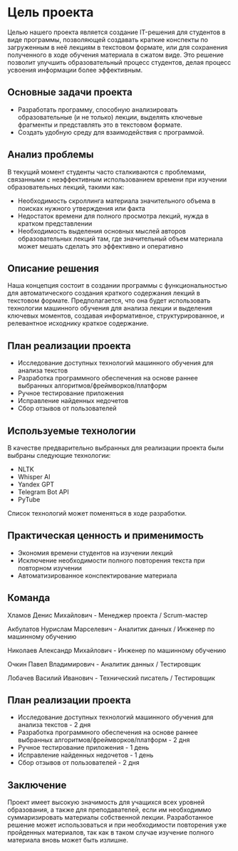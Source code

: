 # Цель проекта

Целью нашего проекта является создание IT-решения для студентов в виде программы, позволяющей создавать краткие конспекты по загруженным в неё лекциям в текстовом формате, или для сохранения полученного в ходе обучения материала в сжатом виде. Это решение позволит улучшить образовательный процесс студентов, делая процесс усвоения информации более эффективным.

## Основные задачи проекта

- Разработать программу, способную анализировать образовательные (и не только) лекции, выделять ключевые фрагменты и представлять это в текстовом формате.
- Создать удобную среду для взаимодействия с программой.

## Анализ проблемы

В текущий момент студенты часто сталкиваются с проблемами, связанными с неэффективным использованием времени при изучении образовательных лекций, такими как:

- Необходимость скроллинга материала значительного объема в поисках нужного утверждения или факта
- Недостаток времени для полного просмотра лекций, нужда в кратком представлении
- Необходимость выделения основных мыслей авторов образовательных лекций там, где значительный объем материала может мешать сделать это эффективно и оперативно

## Описание решения

Наша концепция состоит в создании программы с функциональностью для автоматического создания краткого содержания лекций в текстовом формате. Предполагается, что она будет использовать технологии машинного обучения для анализа лекции и выделения ключевых моментов, создавая информативное, структурированное, и релевантное исходнику краткое содержание.

## План реализации проекта

- Исследование доступных технологий машинного обучения для анализа текстов
- Разработка программного обеспечения на основе раннее выбранных алгоритмов/фреймворков/платформ
- Ручное тестирование приложения
- Исправление найденных недочетов
- Сбор отзывов от пользователей

## Используемые технологии

В качестве предварительно выбранных для реализации проекта были выбраны следующие технологии:

- NLTK
- Whisper AI
- Yandex GPT
- Telegram Bot API
- PyTube

Список технологий может поменяться в ходе разработки.

## Практическая ценность и применимость

- Экономия времени студентов на изучении лекций
- Исключение необходимости полного повторения текста при повторном изучении
- Автоматизированное конспектирование материала

## Команда

Хламов Денис Михайлович - Менеджер проекта / Scrum-мастер

Акбулатов Нурислам Марселевич - Аналитик данных / Инженер по машинному обучению

Николаев Александр Михайлович - Инженер по машинному обучению

Очкин Павел Владимирович - Аналитик данных / Тестировщик

Лобачев Василий Иванович - Технический писатель / Тестировщик

## План реализации проекта

- Исследование доступных технологий машинного обучения для анализа текстов - 2 дня
- Разработка программного обеспечения на основе раннее выбранных алгоритмов/фреймворков/платформ - 2 дня
- Ручное тестирование приложения - 1 день
- Исправление найденных недочетов - 1 день
- Сбор отзывов от пользователей - 2 дня

## Заключение

Проект имеет высокую значимость для учащихся всех уровней образования, а также для преподавателей, если им необходиммо суммаризировать материалы собственной лекции.
Разработанное решение может использоваться и при необходимости повторения уже пройденных материалов, так как в таком случае изучение полного материала вновь может быть излишне.
